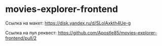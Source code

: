 # movies-explorer-frontend
Ссылка на макет: https://disk.yandex.ru/d/SLolAxkth4Ue-g

Ссылка на пул реквест: https://github.com/Apostle85/movies-explorer-frontend/pull/2